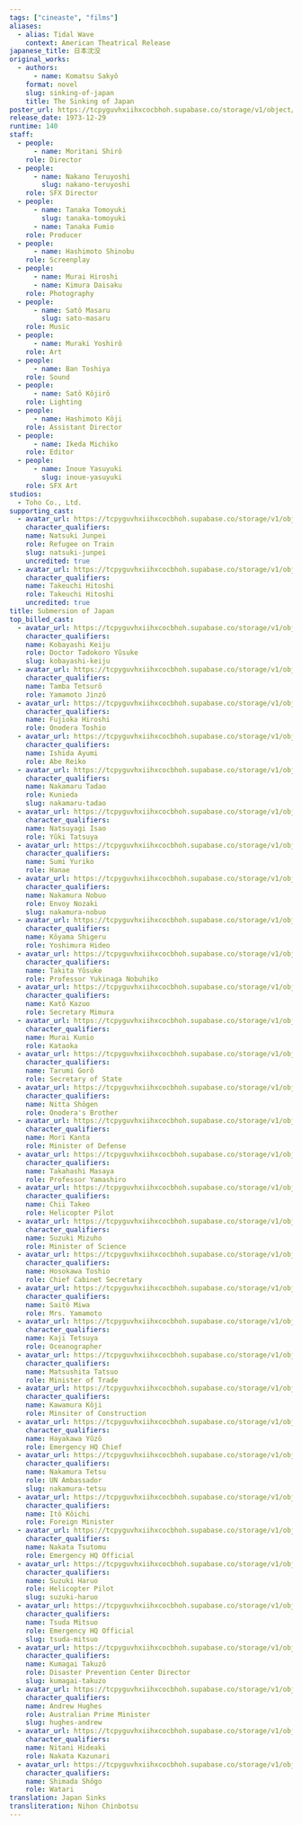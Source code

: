 ```yaml
---
tags: ["cineaste", "films"]
aliases:
  - alias: Tidal Wave
    context: American Theatrical Release
japanese_title: 日本沈没
original_works:
  - authors:
      - name: Komatsu Sakyô
    format: novel
    slug: sinking-of-japan
    title: The Sinking of Japan
poster_url: https://tcpyguvhxiihxcocbhoh.supabase.co/storage/v1/object/public/godzilla-cineaste-public/content/films/submersion-of-japan-1973/posters/submersion-of-japan-1973.jpg
release_date: 1973-12-29
runtime: 140
staff:
  - people:
      - name: Moritani Shirô
    role: Director
  - people:
      - name: Nakano Teruyoshi
        slug: nakano-teruyoshi
    role: SFX Director
  - people:
      - name: Tanaka Tomoyuki
        slug: tanaka-tomoyuki
      - name: Tanaka Fumio
    role: Producer
  - people:
      - name: Hashimoto Shinobu
    role: Screenplay
  - people:
      - name: Murai Hiroshi
      - name: Kimura Daisaku
    role: Photography
  - people:
      - name: Satô Masaru
        slug: sato-masaru
    role: Music
  - people:
      - name: Muraki Yoshirô
    role: Art
  - people:
      - name: Ban Toshiya
    role: Sound
  - people:
      - name: Satô Kôjirô
    role: Lighting
  - people:
      - name: Hashimoto Kôji
    role: Assistant Director
  - people:
      - name: Ikeda Michiko
    role: Editor
  - people:
      - name: Inoue Yasuyuki
        slug: inoue-yasuyuki
    role: SFX Art
studios:
  - Toho Co., Ltd.
supporting_cast:
  - avatar_url: https://tcpyguvhxiihxcocbhoh.supabase.co/storage/v1/object/public/godzilla-cineaste-public/content/films/submersion-of-japan-1973/cast-avatars/junpei-natsuki-0.jpg
    character_qualifiers:
    name: Natsuki Junpei
    role: Refugee on Train
    slug: natsuki-junpei
    uncredited: true
  - avatar_url: https://tcpyguvhxiihxcocbhoh.supabase.co/storage/v1/object/public/godzilla-cineaste-public/content/films/submersion-of-japan-1973/cast-avatars/hitoshi-takeuchi-0.jpg
    character_qualifiers:
    name: Takeuchi Hitoshi
    role: Takeuchi Hitoshi
    uncredited: true
title: Submersion of Japan
top_billed_cast:
  - avatar_url: https://tcpyguvhxiihxcocbhoh.supabase.co/storage/v1/object/public/godzilla-cineaste-public/content/films/submersion-of-japan-1973/cast-avatars/keiju-kobayashi-0.jpg
    character_qualifiers:
    name: Kobayashi Keiju
    role: Doctor Tadokoro Yûsuke
    slug: kobayashi-keiju
  - avatar_url: https://tcpyguvhxiihxcocbhoh.supabase.co/storage/v1/object/public/godzilla-cineaste-public/content/films/submersion-of-japan-1973/cast-avatars/tetsuro-tamba-0.jpg
    character_qualifiers:
    name: Tamba Tetsurô
    role: Yamamoto Jinzô
  - avatar_url: https://tcpyguvhxiihxcocbhoh.supabase.co/storage/v1/object/public/godzilla-cineaste-public/content/films/submersion-of-japan-1973/cast-avatars/hiroshi-fujioka-0.jpg
    character_qualifiers:
    name: Fujioka Hiroshi
    role: Onodera Toshio
  - avatar_url: https://tcpyguvhxiihxcocbhoh.supabase.co/storage/v1/object/public/godzilla-cineaste-public/content/films/submersion-of-japan-1973/cast-avatars/ayumi-ishida-0.jpg
    character_qualifiers:
    name: Ishida Ayumi
    role: Abe Reiko
  - avatar_url: https://tcpyguvhxiihxcocbhoh.supabase.co/storage/v1/object/public/godzilla-cineaste-public/content/films/submersion-of-japan-1973/cast-avatars/tadao-nakamaru-0.jpg
    character_qualifiers:
    name: Nakamaru Tadao
    role: Kunieda
    slug: nakamaru-tadao
  - avatar_url: https://tcpyguvhxiihxcocbhoh.supabase.co/storage/v1/object/public/godzilla-cineaste-public/content/films/submersion-of-japan-1973/cast-avatars/isao-natsuyagi-0.jpg
    character_qualifiers:
    name: Natsuyagi Isao
    role: Yûki Tatsuya
  - avatar_url: https://tcpyguvhxiihxcocbhoh.supabase.co/storage/v1/object/public/godzilla-cineaste-public/content/films/submersion-of-japan-1973/cast-avatars/yuriko-sumi-0.jpg
    character_qualifiers:
    name: Sumi Yuriko
    role: Hanae
  - avatar_url: https://tcpyguvhxiihxcocbhoh.supabase.co/storage/v1/object/public/godzilla-cineaste-public/content/films/submersion-of-japan-1973/cast-avatars/nobuo-nakamura-0.jpg
    character_qualifiers:
    name: Nakamura Nobuo
    role: Envoy Nozaki
    slug: nakamura-nobuo
  - avatar_url: https://tcpyguvhxiihxcocbhoh.supabase.co/storage/v1/object/public/godzilla-cineaste-public/content/films/submersion-of-japan-1973/cast-avatars/shigeru-koyama-0.jpg
    character_qualifiers:
    name: Kôyama Shigeru
    role: Yoshimura Hideo
  - avatar_url: https://tcpyguvhxiihxcocbhoh.supabase.co/storage/v1/object/public/godzilla-cineaste-public/content/films/submersion-of-japan-1973/cast-avatars/yusuke-takita-0.jpg
    character_qualifiers:
    name: Takita Yûsuke
    role: Professor Yukinaga Nobuhiko
  - avatar_url: https://tcpyguvhxiihxcocbhoh.supabase.co/storage/v1/object/public/godzilla-cineaste-public/content/films/submersion-of-japan-1973/cast-avatars/kazuo-kato-0.jpg
    character_qualifiers:
    name: Katô Kazuo
    role: Secretary Mimura
  - avatar_url: https://tcpyguvhxiihxcocbhoh.supabase.co/storage/v1/object/public/godzilla-cineaste-public/content/films/submersion-of-japan-1973/cast-avatars/kunio-murai-0.jpg
    character_qualifiers:
    name: Murai Kunio
    role: Kataoka
  - avatar_url: https://tcpyguvhxiihxcocbhoh.supabase.co/storage/v1/object/public/godzilla-cineaste-public/content/films/submersion-of-japan-1973/cast-avatars/goro-tarumi-0.jpg
    character_qualifiers:
    name: Tarumi Gorô
    role: Secretary of State
  - avatar_url: https://tcpyguvhxiihxcocbhoh.supabase.co/storage/v1/object/public/godzilla-cineaste-public/content/films/submersion-of-japan-1973/cast-avatars/shogen-nitta-0.jpg
    character_qualifiers:
    name: Nitta Shôgen
    role: Onodera's Brother
  - avatar_url: https://tcpyguvhxiihxcocbhoh.supabase.co/storage/v1/object/public/godzilla-cineaste-public/content/films/submersion-of-japan-1973/cast-avatars/kanta-mori-0.jpg
    character_qualifiers:
    name: Mori Kanta
    role: Minister of Defense
  - avatar_url: https://tcpyguvhxiihxcocbhoh.supabase.co/storage/v1/object/public/godzilla-cineaste-public/content/films/submersion-of-japan-1973/cast-avatars/masaya-takahashi-0.jpg
    character_qualifiers:
    name: Takahashi Masaya
    role: Professor Yamashiro
  - avatar_url: https://tcpyguvhxiihxcocbhoh.supabase.co/storage/v1/object/public/godzilla-cineaste-public/content/films/submersion-of-japan-1973/cast-avatars/takeo-chii-0.jpg
    character_qualifiers:
    name: Chii Takeo
    role: Helicopter Pilot
  - avatar_url: https://tcpyguvhxiihxcocbhoh.supabase.co/storage/v1/object/public/godzilla-cineaste-public/content/films/submersion-of-japan-1973/cast-avatars/mizuho-suzuki-0.jpg
    character_qualifiers:
    name: Suzuki Mizuho
    role: Minister of Science
  - avatar_url: https://tcpyguvhxiihxcocbhoh.supabase.co/storage/v1/object/public/godzilla-cineaste-public/content/films/submersion-of-japan-1973/cast-avatars/toshio-hosokawa-0.jpg
    character_qualifiers:
    name: Hosokawa Toshio
    role: Chief Cabinet Secretary
  - avatar_url: https://tcpyguvhxiihxcocbhoh.supabase.co/storage/v1/object/public/godzilla-cineaste-public/content/films/submersion-of-japan-1973/cast-avatars/miwa-saito-0.jpg
    character_qualifiers:
    name: Saitô Miwa
    role: Mrs. Yamamoto
  - avatar_url: https://tcpyguvhxiihxcocbhoh.supabase.co/storage/v1/object/public/godzilla-cineaste-public/content/films/submersion-of-japan-1973/cast-avatars/tetsuya-kaji-0.jpg
    character_qualifiers:
    name: Kaji Tetsuya
    role: Oceanographer
  - avatar_url: https://tcpyguvhxiihxcocbhoh.supabase.co/storage/v1/object/public/godzilla-cineaste-public/content/films/submersion-of-japan-1973/cast-avatars/tatsuo-matsushita-0.jpg
    character_qualifiers:
    name: Matsushita Tatsuo
    role: Minister of Trade
  - avatar_url: https://tcpyguvhxiihxcocbhoh.supabase.co/storage/v1/object/public/godzilla-cineaste-public/content/films/submersion-of-japan-1973/cast-avatars/koji-kawamura-0.jpg
    character_qualifiers:
    name: Kawamura Kôji
    role: Minsiter of Construction
  - avatar_url: https://tcpyguvhxiihxcocbhoh.supabase.co/storage/v1/object/public/godzilla-cineaste-public/content/films/submersion-of-japan-1973/cast-avatars/yuzo-hayakawa-0.jpg
    character_qualifiers:
    name: Hayakawa Yûzô
    role: Emergency HQ Chief
  - avatar_url: https://tcpyguvhxiihxcocbhoh.supabase.co/storage/v1/object/public/godzilla-cineaste-public/content/films/submersion-of-japan-1973/cast-avatars/tetsu-nakamura-0.jpg
    character_qualifiers:
    name: Nakamura Tetsu
    role: UN Ambassador
    slug: nakamura-tetsu
  - avatar_url: https://tcpyguvhxiihxcocbhoh.supabase.co/storage/v1/object/public/godzilla-cineaste-public/content/films/submersion-of-japan-1973/cast-avatars/koichi-ito-0.jpg
    character_qualifiers:
    name: Itô Kôichi
    role: Foreign Minister
  - avatar_url: https://tcpyguvhxiihxcocbhoh.supabase.co/storage/v1/object/public/godzilla-cineaste-public/content/films/submersion-of-japan-1973/cast-avatars/tsutomu-nakata-0.jpg
    character_qualifiers:
    name: Nakata Tsutomu
    role: Emergency HQ Official
  - avatar_url: https://tcpyguvhxiihxcocbhoh.supabase.co/storage/v1/object/public/godzilla-cineaste-public/content/films/submersion-of-japan-1973/cast-avatars/haruo-suzuki-0.jpg
    character_qualifiers:
    name: Suzuki Haruo
    role: Helicopter Pilot
    slug: suzuki-haruo
  - avatar_url: https://tcpyguvhxiihxcocbhoh.supabase.co/storage/v1/object/public/godzilla-cineaste-public/content/films/submersion-of-japan-1973/cast-avatars/mitsuo-tsuda-0.jpg
    character_qualifiers:
    name: Tsuda Mitsuo
    role: Emergency HQ Official
    slug: tsuda-mitsuo
  - avatar_url: https://tcpyguvhxiihxcocbhoh.supabase.co/storage/v1/object/public/godzilla-cineaste-public/content/films/submersion-of-japan-1973/cast-avatars/takuzo-kumagai-0.jpg
    character_qualifiers:
    name: Kumagai Takuzô
    role: Disaster Prevention Center Director
    slug: kumagai-takuzo
  - avatar_url: https://tcpyguvhxiihxcocbhoh.supabase.co/storage/v1/object/public/godzilla-cineaste-public/content/films/submersion-of-japan-1973/cast-avatars/andrew-hughes-0.jpg
    character_qualifiers:
    name: Andrew Hughes
    role: Australian Prime Minister
    slug: hughes-andrew
  - avatar_url: https://tcpyguvhxiihxcocbhoh.supabase.co/storage/v1/object/public/godzilla-cineaste-public/content/films/submersion-of-japan-1973/cast-avatars/hideaki-nitani-0.jpg
    character_qualifiers:
    name: Nitani Hideaki
    role: Nakata Kazunari
  - avatar_url: https://tcpyguvhxiihxcocbhoh.supabase.co/storage/v1/object/public/godzilla-cineaste-public/content/films/submersion-of-japan-1973/cast-avatars/shogo-shimada-0.jpg
    character_qualifiers:
    name: Shimada Shôgo
    role: Watari
translation: Japan Sinks
transliteration: Nihon Chinbotsu
---
```

